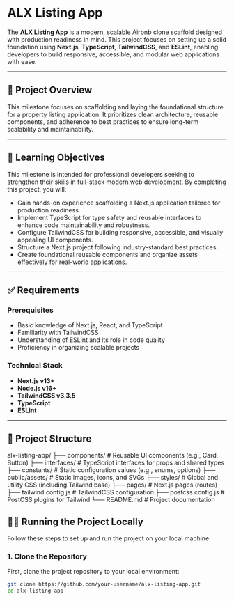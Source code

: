 # ALX Listing App

The **ALX Listing App** is a modern, scalable Airbnb clone scaffold designed with production readiness in mind. This project focuses on setting up a solid foundation using **Next.js**, **TypeScript**, **TailwindCSS**, and **ESLint**, enabling developers to build responsive, accessible, and modular web applications with ease.

---

## 🚀 Project Overview

This milestone focuses on scaffolding and laying the foundational structure for a property listing application. It prioritizes clean architecture, reusable components, and adherence to best practices to ensure long-term scalability and maintainability.

---

## 🎯 Learning Objectives

This milestone is intended for professional developers seeking to strengthen their skills in full-stack modern web development. By completing this project, you will:

- Gain hands-on experience scaffolding a Next.js application tailored for production readiness.
- Implement TypeScript for type safety and reusable interfaces to enhance code maintainability and robustness.
- Configure TailwindCSS for building responsive, accessible, and visually appealing UI components.
- Structure a Next.js project following industry-standard best practices.
- Create foundational reusable components and organize assets effectively for real-world applications.

---

## ✅ Requirements

### Prerequisites

- Basic knowledge of Next.js, React, and TypeScript
- Familiarity with TailwindCSS
- Understanding of ESLint and its role in code quality
- Proficiency in organizing scalable projects

### Technical Stack

- **Next.js v13+**
- **Node.js v16+**
- **TailwindCSS v3.3.5**
- **TypeScript**
- **ESLint**

---

## 📁 Project Structure

alx-listing-app/
├── components/ # Reusable UI components (e.g., Card, Button)
├── interfaces/ # TypeScript interfaces for props and shared types
├── constants/ # Static configuration values (e.g., enums, options)
├── public/assets/ # Static images, icons, and SVGs
├── styles/ # Global and utility CSS (including Tailwind base)
├── pages/ # Next.js pages (routes)
├── tailwind.config.js # TailwindCSS configuration
├── postcss.config.js # PostCSS plugins for Tailwind
└── README.md # Project documentation


## 🧑‍💻 Running the Project Locally

Follow these steps to set up and run the project on your local machine:

### 1. Clone the Repository

First, clone the project repository to your local environment:

```bash
git clone https://github.com/your-username/alx-listing-app.git
cd alx-listing-app
